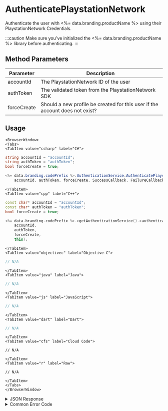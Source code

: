 # AuthenticatePlaystationNetwork

Authenticate the user with <%= data.branding.productName %> using their PlaystationNetwork Credentials.

:::caution
Make sure you've initialized the <%= data.branding.productName %> library before authenticating.
:::

<PartialServop service_name="authenticationV2" operation_name="AUTHENTICATE" />

## Method Parameters

| Parameter   | Description                                                                  |
| ----------- | ---------------------------------------------------------------------------- |
| accountId   | The PlaystationNetwork ID of the user                                        |
| authToken   | The validated token from the PlaystationNetwork SDK                          |
| forceCreate | Should a new profile be created for this user if the account does not exist? |

## Usage

```mdx-code-block
<BrowserWindow>
<Tabs>
<TabItem value="csharp" label="C#">
```

```csharp
string accountId = "accountId";
string authToken = "authToken";
bool forceCreate = true;

<%= data.branding.codePrefix %>.AuthenticationService.AuthenticatePlaystationNetwork(
    accountId, authToken, forceCreate, SuccessCallback, FailureCallback);
```

```mdx-code-block
</TabItem>
<TabItem value="cpp" label="C++">
```

```cpp
const char* accountId = "accountId";
const char* authToken = "authToken";
bool forceCreate = true;

<%= data.branding.codePrefix %>->getAuthenticationService()->authenticatePlaystationNetwork(
    accountId,
    authToken,
    forceCreate,
    this);
```

```mdx-code-block
</TabItem>
<TabItem value="objectivec" label="Objective-C">
```

```objectivec
// N/A
```

```mdx-code-block
</TabItem>
<TabItem value="java" label="Java">
```

```java
// N/A
```

```mdx-code-block
</TabItem>
<TabItem value="js" label="JavaScript">
```

```javascript
// N/A
```

```mdx-code-block
</TabItem>
<TabItem value="dart" label="Dart">
```

```dart
// N/A
```

```mdx-code-block
</TabItem>
<TabItem value="cfs" label="Cloud Code">
```

```cfscript
// N/A
```

```mdx-code-block
</TabItem>
<TabItem value="r" label="Raw">
```

```cfscript
// N/A
```

```mdx-code-block
</TabItem>
</Tabs>
</BrowserWindow>
```

<details>
<summary>JSON Response</summary>

```json
{
    "status": 200,
    "data": {
        "vcPurchased": 0,
        "experiencePoints": 100,
        "refundCount": 0,
        "playerSessionExpiry": 60,
        "server_time": 1464621990155,
        "experienceLevel": 0,
        "currency": {
            "credits": {
                "purchased": 0,
                "balance": 12211,
                "consumed": 133,
                "awarded": 12344
            }
        },
        "abTestingId": 8,
        "statistics": {
            "gamesWon": 0
        },
        "id": "323e861-b749-4ce4-a57a-175232e21b5d",
        "createdAt": 1459439058035,
        "profileId": "323e861-b749-4ce4-a57a-175232e21b5d",
        "newUser": "false",
        "xpCapped": false,
        "sent_events": [],
        "timeZoneOffset": -5,
        "playerName": "",
        "vcClaimed": 0,
        "parentProfileId": null,
        "rewards": {
            "rewardDetails": {},
            "rewards": {},
            "currency": {}
        },
        "countryCode": "ca",
        "loginCount": 16,
        "emailAddress": "test@email.com",
        "previousLogin": 1464621979514,
        "incoming_events": [],
        "lastLogin": 1464621990118,
        "languageCode": "en",
        "pictureUrl": null,
        "sessionId": "v3grtg3ve0a089pekk8lneuk8k",
        "amountSpent": 0
    }
}
```

</details>

<details>
<summary>Common Error Code</summary>

### Status Codes

| Code  | Name                      | Description                                                                                                                                                                                                                                                                                                                                                                                                                                                                                            |
| ----- | ------------------------- | ------------------------------------------------------------------------------------------------------------------------------------------------------------------------------------------------------------------------------------------------------------------------------------------------------------------------------------------------------------------------------------------------------------------------------------------------------------------------------------------------------ |
| 40206 | MISSING_IDENTITY_ERROR    | The identity does not exist on the server and `forceCreate` was `false` [and a `profileId` was provided - otherwise 40208 would have been returned]. Will also occur when `forceCreate` is `true` and a saved [but un-associated] `profileId` is provided. The error handler should reset the stored profile id (if there is one) and re-authenticate, setting `forceCreate` to `true` to create a new account. **A common cause of this error is deleting the user's account via the Design Portal.** |
| 40207 | SWITCHING_PROFILES        | Indicates that the identity credentials are valid, and the saved `profileId` is valid, but the identity is not associated with the provided `profileId`. This may indicate that the user wants to switch accounts in the app. Often an app will pop-up a dialog confirming that the user wants to switch accounts, and then reset the stored `profileId` and call authenticate again.                                                                                                                  |
| 40208 | MISSING_PROFILE_ERROR     | Returned when the identity cannot be located, no `profileId` is provided, and `forceCreate` is false. The normal response is to call Authenticate again with `forceCreate` set to `true`.                                                                                                                                                                                                                                                                                                              |
| 40217 | UNKNOWN_AUTH_ERROR        | An unknown error has occurred during authentication.                                                                                                                                                                                                                                                                                                                                                                                                                                                   |
| 40307 | TOKEN_DOES_NOT_MATCH_USER | The user credentials are invalid (i.e. bad PlaystationNetwork id / token). May also indicate that PlaystationNetwork integration is not properly configured.                                                                                                                                                                                                                                                                                                                                           |

</details>
